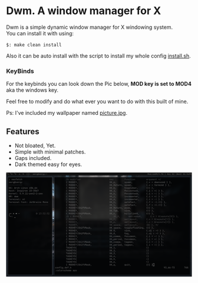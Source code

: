# Dwm. A window manager for X

<p> Dwm is a simple dynamic window manager for X windowing system. <br>
You can install it with using:

```shell
$: make clean install
```

Also it can be auto install with the script to install my whole config [install.sh](https://github.com/AvishekPD/AvishekPD/blob/main/install.sh). <br> 

### KeyBinds 
For the keybinds you can look down the Pic below, 
<b>MOD key is set to MOD4</b> aka the windows key.

Feel free to modify and do what ever you want to do with this built of mine.

Ps: I've included my wallpaper named [picture.jpg](https://github.com/AvishekPD/dwm/blob/main/picture.jpg).

## Features 
- Not bloated, Yet.
- Simple with minimal patches.
- Gaps included.
- Dark themed easy for eyes.

<p alight="center">
	<img width="1366"
	alt="preview"
	src="./preview.jpg">
</p>
